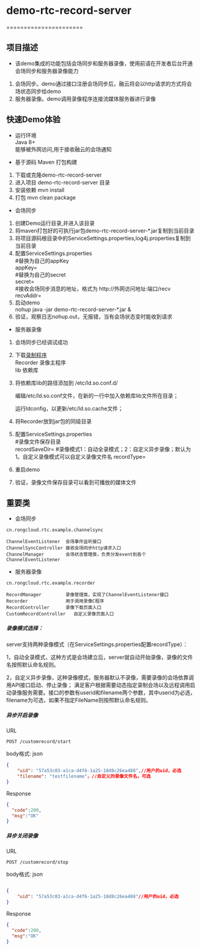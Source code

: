 # demo-rtc-record-server
======================

## 项目描述  
* 该demo集成的功能包括会场同步和服务器录像，使用前请在开发者后台开通会场同步和服务器录像能力  
1. 会场同步。demo通过接口注册会场同步后，融云将会以http请求的方式将会场状态同步给demo  
2. 服务器录像。demo调用录像程序连接流媒体服务器进行录像  


## 快速Demo体验  
* 运行环境  
Java 8+  
能够被外网访问,用于接收融云的会场通知  

* 基于源码  Maven 打包构建  
1. 下载或克隆demo-rtc-record-server  
2. 进入项目 demo-rtc-record-server 目录  
3. 安装依赖 mvn install  
4. 打包 mvn clean package  

* 会场同步   
1. 创建Demo运行目录,并进入该目录  
2. 将maven打包好的可执行jar包demo-rtc-record-server-*.jar复制到当前目录  
3. 将项目源码根目录中的ServiceSettings.properties,log4j.properties复制到当前目录  
4. 配置ServiceSettings.properties  
    #替换为自己的appKey  
    appKey=  
    #替换为自己的secret  
    secret=  
    #接收会场同步消息的地址，格式为 http://外网访问地址:端口/recv  
    recvAddr=   
5. 启动demo  
    nohup java -jar demo-rtc-record-server-*.jar &  
6. 验证，观察日志nohup.out，无报错，当有会场状态变时能收到请求  

* 服务器录像  
1. 会场同步已经调试成功  

2. 下载[录制程序](http://downloads.rongcloud.cn/Recorder.tar.gz)  
    Recorder    录像主程序  
    lib         依赖库  

3. 将依赖库lib的路径添加到 /etc/ld.so.conf.d/  

    编辑/etc/ld.so.conf文件，在新的一行中加入依赖库lib文件所在目录；

    运行ldconfig，以更新/etc/ld.so.cache文件；

4. 将Recorder放到jar包的同级目录  

5. 配置ServiceSettings.properties  
    #录像文件保存目录  
    recordSaveDir=
    #录像模式1：自动全录模式；2：自定义异步录像；默认为1。自定义录像模式可以自定义录像文件名
    recordType=   

6. 重启demo  

7. 验证，录像文件保存目录可以看到可播放的媒体文件  

## 重要类  
* 会场同步   
```
cn.rongcloud.rtc.example.channelsync

ChannelEventListener  会场事件监听接口  
ChannelSyncController 接收会场同步http请求入口  
ChannelManager        会场状态管理类，负责分发event到各个ChannelEventListener  
```
* 服务器录像  
```
cn.rongcloud.rtc.example.recorder

RecordManager         录像管理类，实现了ChannelEventListener接口  
Recorder              用于调用录像C程序  
RecordController      录像下载页面入口  
CustomRecordController   自定义录像页面入口
```
##### 录像模式选择：

server支持两种录像模式（在ServiceSettings.properties配置recordType）：

1，自动全录模式，这种方式是会场建立后，server就自动开始录像，录像的文件名按照默认命名规则。

2，自定义异步录像，这种录像模式，服务器默认不录像，需要录像的会场依靠调用API接口启动、停止录像； 满足客户根据需要动态指定录制会场以及远程调用启动录像服务需要。接口的参数有userid和filename两个参数，其中userid为必选，filename为可选，如果不指定FileName则按照默认命名规则。

##### 异步开启录像

URL

```
POST /customrecord/start
```

body格式: json

```json
{
    "uid": "57a53c03-a1ca-d4f6-1a25-18d8c26ea488",//用户的uid，必选
    "filename": "testfilename"，//自定义的录像文件名，可选
}

```

Response

```json
{
  "code":200,
  "msg":"OK"
}
```

##### 异步关闭录像

URL

```
POST /customrecord/stop
```

body格式: json

```json

{
    "uid": "57a53c03-a1ca-d4f6-1a25-18d8c26ea488"//用户的uid，必选
}

```

Response

```json
{
  "code":200,
  "msg":"OK"
}
```

